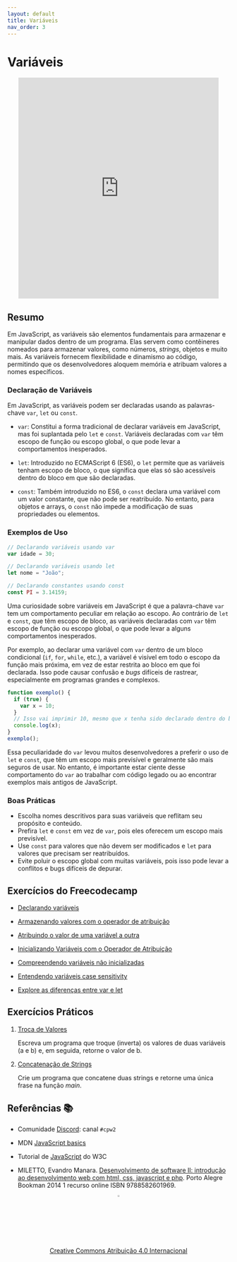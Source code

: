 ```yaml
---
layout: default
title: Variáveis
nav_order: 3
---
```


# Variáveis

<center>
    <iframe src="https://cpw2.rpmhub.dev/variaveis/slides/index.html#/"
        title="Variáveis em JavaScript" width="90%" height="500"
        style="border:none;">
    </iframe>
</center>

## Resumo

Em JavaScript, as variáveis são elementos fundamentais para armazenar e
manipular dados dentro de um programa. Elas servem como contêineres nomeados
para armazenar valores, como números, _strings_, objetos e muito mais. As
variáveis fornecem flexibilidade e dinamismo ao código, permitindo que os
desenvolvedores aloquem memória e atribuam valores a nomes específicos.

### Declaração de Variáveis

Em JavaScript, as variáveis podem ser declaradas usando as palavras-chave
`var`, `let` ou `const`.

- `var`: Constitui a forma tradicional de declarar variáveis em JavaScript, mas
foi suplantada pelo `let` e `const`. Variáveis declaradas com `var` têm escopo
de função ou escopo global, o que pode levar a comportamentos inesperados.

- `let`: Introduzido no ECMAScript 6 (ES6), o `let` permite que as variáveis
tenham escopo de bloco, o que significa que elas só são acessíveis dentro do
bloco em que são declaradas.

- `const`: Também introduzido no ES6, o `const` declara uma variável com um
valor constante, que não pode ser reatribuído. No entanto, para objetos e
arrays, o `const` não impede a modificação de suas propriedades ou elementos.

### Exemplos de Uso

```javascript
// Declarando variáveis usando var
var idade = 30;

// Declarando variáveis usando let
let nome = "João";

// Declarando constantes usando const
const PI = 3.14159;
```

Uma curiosidade sobre variáveis em JavaScript é que a palavra-chave `var` tem um
 comportamento peculiar em relação ao escopo. Ao contrário de `let` e `const`,
 que têm escopo de bloco, as variáveis declaradas com `var` têm escopo de função
  ou escopo global, o que pode levar a alguns comportamentos inesperados.

Por exemplo, ao declarar uma variável com `var` dentro de um bloco condicional
(`if`, `for`, `while`, etc.), a variável é visível em todo o escopo da função
mais próxima, em vez de estar restrita ao bloco em que foi declarada. Isso pode
causar confusão e _bugs_ difíceis de rastrear, especialmente em programas
grandes e complexos.

```javascript
function exemplo() {
  if (true) {
    var x = 10;
  }
  // Isso vai imprimir 10, mesmo que x tenha sido declarado dentro do bloco if
  console.log(x);
}
exemplo();
```

Essa peculiaridade do `var` levou muitos desenvolvedores a preferir o uso de
`let` e `const`, que têm um escopo mais previsível e geralmente são mais seguros
 de usar. No entanto, é importante estar ciente desse comportamento do `var` ao
 trabalhar com código legado ou ao encontrar exemplos mais antigos de JavaScript.

### Boas Práticas

- Escolha nomes descritivos para suas variáveis que reflitam seu propósito e
conteúdo.
- Prefira `let` e `const` em vez de `var`, pois eles oferecem um escopo mais
previsível.
- Use `const` para valores que não devem ser modificados e `let` para valores
que precisam ser reatribuídos.
- Evite poluir o escopo global com muitas variáveis, pois isso pode levar a
conflitos e bugs difíceis de depurar.

## Exercícios do Freecodecamp

* [Declarando variáveis](https://www.freecodecamp.org/learn/javascript-algorithms-and-data-structures/basic-javascript/declare-javascript-variables)

* [Armazenando valores com o operador de atribuição](https://www.freecodecamp.org/learn/javascript-algorithms-and-data-structures/basic-javascript/storing-values-with-the-assignment-operator)

* [Atribuindo o valor de uma variável a outra](https://www.freecodecamp.org/learn/javascript-algorithms-and-data-structures/basic-javascript/assigning-the-value-of-one-variable-to-another)

* [Inicializando Variáveis com o Operador de Atribuição](https://www.freecodecamp.org/learn/javascript-algorithms-and-data-structures/basic-javascript/initializing-variables-with-the-assignment-operator)

* [Compreendendo variáveis não inicializadas](https://www.freecodecamp.org/learn/javascript-algorithms-and-data-structures/basic-javascript/understanding-uninitialized-variables)

* [Entendendo variáveis case sensitivity](https://www.freecodecamp.org/learn/javascript-algorithms-and-data-structures/basic-javascript/understanding-case-sensitivity-in-variables)

* [Explore as diferenças entre var e let](https://www.freecodecamp.org/learn/javascript-algorithms-and-data-structures/basic-javascript/explore-differences-between-the-var-and-let-keywords)

## Exercícios Práticos

1. [Troca de Valores](https://jsfiddle.net/prestesmachado/9nspe3u1/7/)

    Escreva um programa que troque (inverta) os valores de duas variáveis
    (a e b) e, em seguida, retorne o valor de b.

2. [Concatenação de Strings](https://jsfiddle.net/prestesmachado/nz20mpge/4/)

    Crie um programa que concatene duas strings e retorne uma única frase na
    função _main_.

## Referências 📚

* Comunidade [Discord](https://discord.com/invite/C29cqvm): canal `#cpw2`

* MDN [JavaScript basics](https://developer.mozilla.org/en-US/docs/Learn/Getting_started_with_the_web/JavaScript_basics)

* Tutorial de [JavaScript](http://www.w3schools.com/js) do W3C

* MILETTO, Evandro Manara. [Desenvolvimento de software II: introdução ao desenvolvimento web com html, css, javascript e php](https://biblioteca.ifrs.edu.br/pergamum_ifrs/biblioteca_s/acesso_login.php?cod_acervo_acessibilidade=5020682&acesso=aHR0cHM6Ly9pbnRlZ3JhZGEubWluaGFiaWJsaW90ZWNhLmNvbS5ici9ib29rcy85Nzg4NTgyNjAxOTY5&label=acesso%20restrito). Porto Alegre Bookman 2014 1 recurso online
ISBN 9788582601969.

<center>
    <a href="https://github.com/rodrigoprestesmachado" target="blanck">
        <img src="../imgs/logo.png" alt="Rodrigo Prestes Machado" width="3%"
        height="3%" border=0 style="border:0; text-decoration:none;
        outline:none">
    </a>
    <br/>
    <a rel="license" href="http://creativecommons.org/licenses/by/4.0/">
        Creative Commons Atribuição 4.0 Internacional
    </a>
</center>
